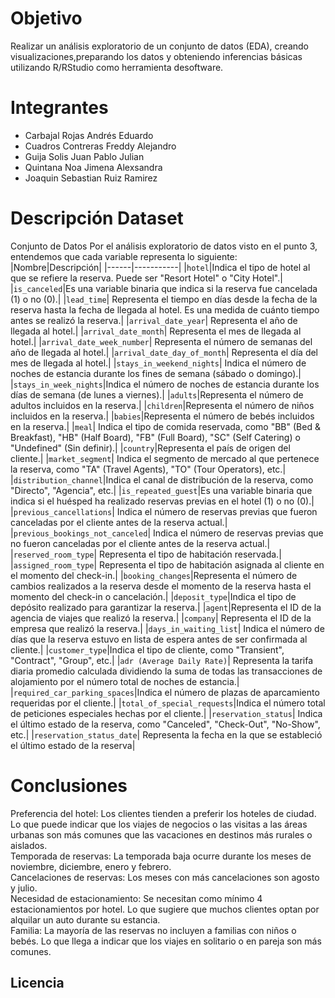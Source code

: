 # Objetivo
Realizar un análisis exploratorio de un conjunto de datos (EDA), creando visualizaciones,preparando los datos y obteniendo inferencias básicas utilizando R/RStudio como herramienta desoftware.
# Integrantes
- Carbajal Rojas Andrés Eduardo<br>
- Cuadros Contreras Freddy Alejandro<br>
- Guija Solis Juan Pablo Julian<br>
- Quintana Noa Jimena Alexsandra<br>
- Joaquin Sebastian Ruiz Ramirez<br>
# Descripción Dataset
Conjunto de Datos 
Por el análisis exploratorio de datos visto en el punto 3, entendemos que cada variable representa lo siguiente:<br>
|Nombre|Descripción|
|------|-----------|
|`hotel`|Indica el tipo de hotel al que se refiere la reserva. Puede ser "Resort Hotel" o "City Hotel".|
|`is_canceled`|Es una variable binaria que indica si la reserva fue cancelada (1) o no (0).|
|`lead_time`| Representa el tiempo en días desde la fecha de la reserva hasta la fecha de llegada al hotel. Es una medida de cuánto tiempo antes se realizó la reserva.|
|`arrival_date_year`| Representa el año de llegada al hotel.|
|`arrival_date_month`| Representa el mes de llegada al hotel.|
|`arrival_date_week_number`| Representa el número de semanas del año de llegada al hotel.|
|`arrival_date_day_of_month`| Representa el día del mes de llegada al hotel.|
|`stays_in_weekend_nights`| Indica el número de noches de estancia durante los fines de semana (sábado o domingo).|
|`stays_in_week_nights`|Indica el número de noches de estancia durante los días de semana (de lunes a viernes).|
|`adults`|Representa el número de adultos incluidos en la reserva.|
|`children`|Representa el número de niños incluidos en la reserva.|
|`babies`|Representa el número de bebés incluidos en la reserva.|
|`meal`| Indica el tipo de comida reservada, como "BB" (Bed & Breakfast), "HB" (Half Board), "FB" (Full Board), "SC" (Self Catering) o "Undefined" (Sin definir).|
|`country`|Representa el país de origen del cliente.|
|`market_segment`| Indica el segmento de mercado al que pertenece la reserva, como "TA" (Travel Agents), "TO" (Tour Operators), etc.|
|`distribution_channel`|Indica el canal de distribución de la reserva, como "Directo", "Agencia", etc.|
|`is_repeated_guest`|Es una variable binaria que indica si el huésped ha realizado reservas previas en el hotel (1) o no (0).|
|`previous_cancellations`| Indica el número de reservas previas que fueron canceladas por el cliente antes de la reserva actual.|
|`previous_bookings_not_canceled`| Indica el número de reservas previas que no fueron canceladas por el cliente antes de la reserva actual.|
|`reserved_room_type`| Representa el tipo de habitación reservada.|
|`assigned_room_type`| Representa el tipo de habitación asignada al cliente en el momento del check-in.|
|`booking_changes`|Representa el número de cambios realizados a la reserva desde el momento de la reserva hasta el momento del check-in o cancelación.|
|`deposit_type`|Indica el tipo de depósito realizado para garantizar la reserva.|
|`agent`|Representa el ID de la agencia de viajes que realizó la reserva.|
|`company`| Representa el ID de la empresa que realizó la reserva.|
|`days_in_waiting_list`| Indica el número de días que la reserva estuvo en lista de espera antes de ser confirmada al cliente.|
|`customer_type`|Indica el tipo de cliente, como "Transient", "Contract", "Group", etc.|
|`adr (Average Daily Rate)`| Representa la tarifa diaria promedio calculada dividiendo la suma de todas las transacciones de alojamiento por el número total de noches de estancia.|
|`required_car_parking_spaces`|Indica el número de plazas de aparcamiento requeridas por el cliente.|
|`total_of_special_requests`|Indica el número total de peticiones especiales hechas por el cliente.|
|`reservation_status`| Indica el último estado de la reserva, como "Canceled", "Check-Out", "No-Show", etc.|
|`reservation_status_date`| Representa la fecha en la que se estableció el último estado de la reserva|
# Conclusiones
Preferencia del hotel: Los clientes tienden a preferir los hoteles de ciudad. Lo que puede indicar que los viajes de negocios o las visitas a las áreas urbanas son más comunes que las vacaciones en destinos más rurales o aislados.<br>
Temporada de reservas: La temporada baja ocurre durante los meses de noviembre, diciembre, enero y febrero.<br>
Cancelaciones de reservas: Los meses con más cancelaciones son agosto y julio.<br>
Necesidad de estacionamiento: Se necesitan como mínimo 4 estacionamientos por hotel. Lo que sugiere que muchos clientes optan por alquilar un auto durante su estancia.<br>
Familia: La mayoría de las reservas no incluyen a familias con niños o bebés. Lo que llega a indicar que los viajes en solitario o en pareja son más comunes.	<br>	

<h2>Licencia</h2>
